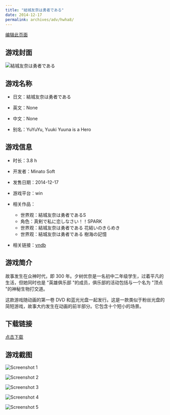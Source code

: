 ```yaml
---
title: "結城友奈は勇者である"
date: 2014-12-17
permalink: archives/adv/hwha8/
---
```

[编辑此页面](https://github.com/ACG-3/ADV3-source/blob/main/source/_posts/%E7%B5%90%E5%9F%8E%E5%8F%8B%E5%A5%88%E3%81%AF%E5%8B%87%E8%80%85%E3%81%A7%E3%81%82%E3%82%8B.md)

## 游戏封面

![結城友奈は勇者である](https://pan.timero.xyz/d/onedrive/img_lib_001/%E7%B5%90%E5%9F%8E%E5%8F%8B%E5%A5%88%E3%81%AF%E5%8B%87%E8%80%85%E3%81%A7%E3%81%82%E3%82%8B_cover.avif)


## 游戏名称

- 日文：結城友奈は勇者である
- 英文：None
- 中文：None

- 别名：YuYuYu, Yuuki Yuuna is a Hero


## 游戏信息

- 时长：3.8 h
- 开发者：Minato Soft
- 发售日期：2014-12-17
- 游戏平台：win
- 相关作品：
   - 世界观：結城友奈は勇者であるS
   - 角色：真剣で私に恋しなさい！！SPARK
   - 世界观：結城友奈は勇者である 花結いのきらめき
   - 世界观：結城友奈は勇者である 樹海の記憶

- 相关链接：[vndb](https://vndb.org/v16448)


## 游戏简介

故事发生在众神时代，即 300 年。夕树优奈是一名初中二年级学生，过着平凡的生活，但她同时也是 "英雄俱乐部 "的成员，俱乐部的活动包括与一个名为 "顶点 "的神秘生物打交道。



这款游戏随动画的第一卷 DVD 和蓝光光盘一起发行。这是一款类似于粉丝光盘的简短游戏，故事大约发生在动画的前半部分。它包含十个短小的场景。


## 下载链接

[点击下载](https://pan.timero.xyz/onedrive/adv_lib_001/%E7%B5%90%E5%9F%8E%E5%8F%8B%E5%A5%88%E3%81%AF%E5%8B%87%E8%80%85%E3%81%A7%E3%81%82%E3%82%8B)


## 游戏截图


![Screenshot 1](https://pan.timero.xyz/d/onedrive/img_lib_001/%E7%B5%90%E5%9F%8E%E5%8F%8B%E5%A5%88%E3%81%AF%E5%8B%87%E8%80%85%E3%81%A7%E3%81%82%E3%82%8B_Screenshot_1.avif)

![Screenshot 2](https://pan.timero.xyz/d/onedrive/img_lib_001/%E7%B5%90%E5%9F%8E%E5%8F%8B%E5%A5%88%E3%81%AF%E5%8B%87%E8%80%85%E3%81%A7%E3%81%82%E3%82%8B_Screenshot_2.avif)

![Screenshot 3](https://pan.timero.xyz/d/onedrive/img_lib_001/%E7%B5%90%E5%9F%8E%E5%8F%8B%E5%A5%88%E3%81%AF%E5%8B%87%E8%80%85%E3%81%A7%E3%81%82%E3%82%8B_Screenshot_3.avif)

![Screenshot 4](https://pan.timero.xyz/d/onedrive/img_lib_001/%E7%B5%90%E5%9F%8E%E5%8F%8B%E5%A5%88%E3%81%AF%E5%8B%87%E8%80%85%E3%81%A7%E3%81%82%E3%82%8B_Screenshot_4.avif)

![Screenshot 5](https://pan.timero.xyz/d/onedrive/img_lib_001/%E7%B5%90%E5%9F%8E%E5%8F%8B%E5%A5%88%E3%81%AF%E5%8B%87%E8%80%85%E3%81%A7%E3%81%82%E3%82%8B_Screenshot_5.avif)

